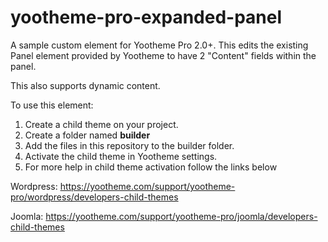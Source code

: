 # yootheme-pro-expanded-panel
A sample custom element for Yootheme Pro 2.0+. This edits the existing Panel element provided by Yootheme to have 2 "Content" fields within the panel.

This also supports dynamic content.


To use this element:
1. Create a child theme on your project.
2. Create a folder named **builder**
3. Add the files in this repository to the builder folder.
4. Activate the child theme in Yootheme settings.
5. For more help in child theme activation follow the links below

Wordpress: https://yootheme.com/support/yootheme-pro/wordpress/developers-child-themes

Joomla: https://yootheme.com/support/yootheme-pro/joomla/developers-child-themes
